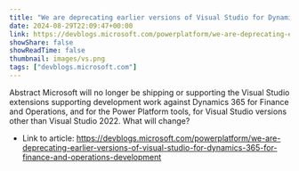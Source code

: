 ```yaml
---
title: "We are deprecating earlier versions of Visual Studio for Dynamics 365 for Finance and Operations development"
date: 2024-08-29T22:09:47+00:00
link: https://devblogs.microsoft.com/powerplatform/we-are-deprecating-earlier-versions-of-visual-studio-for-dynamics-365-for-finance-and-operations-development
showShare: false
showReadTime: false
thumbnail: images/vs.png
tags: ["devblogs.microsoft.com"]
---
```

Abstract Microsoft will no longer be shipping or supporting the Visual Studio extensions supporting development work against Dynamics 365 for Finance and Operations, and for the Power Platform tools, for Visual Studio versions other than Visual Studio 2022. What will change?

- Link to article: https://devblogs.microsoft.com/powerplatform/we-are-deprecating-earlier-versions-of-visual-studio-for-dynamics-365-for-finance-and-operations-development